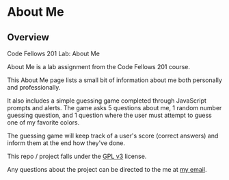 # About Me

## Overview
Code Fellows 201 Lab: About Me

About Me is a lab assignment from the Code Fellows 201 course.  

This About Me page lists a small bit of information about me both personally and professionally.

It also includes a simple guessing game completed through JavaScript prompts and alerts. The game asks 5 questions about me, 1 random number guessing question, and 1 question where the user must attempt to guess one of my favorite colors.

The guessing game will keep track of a user's score (correct answers) and inform them at the end how they've done.

This repo / project falls under the [GPL v3](https://www.gnu.org/licenses/gpl-3.0.en.html) license.

Any questions about the project can be directed to the me at [my email](mailto:robert.j.nielsen@outlook.com).
